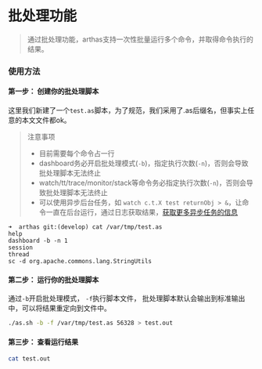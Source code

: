批处理功能
===

> 通过批处理功能，arthas支持一次性批量运行多个命令，并取得命令执行的结果。

### 使用方法

#### 第一步： 创建你的批处理脚本

这里我们新建了一个`test.as`脚本，为了规范，我们采用了.as后缀名，但事实上任意的本文文件都ok。

> 注意事项
> * 目前需要每个命令占一行
> * dashboard务必开启批处理模式(`-b`)，指定执行次数(`-n`)，否则会导致批处理脚本无法终止
> * watch/tt/trace/monitor/stack等命令务必指定执行次数(`-n`)，否则会导致批处理脚本无法终止
> * 可以使用异步后台任务，如 `watch c.t.X test returnObj > &`，让命令一直在后台运行，通过日志获取结果，[获取更多异步任务的信息](async.md)

```
➜  arthas git:(develop) cat /var/tmp/test.as
help
dashboard -b -n 1
session
thread
sc -d org.apache.commons.lang.StringUtils
```

#### 第二步： 运行你的批处理脚本

通过`-b`开启批处理模式， `-f`执行脚本文件， 批处理脚本默认会输出到标准输出中，可以将结果重定向到文件中。

```sh
./as.sh -b -f /var/tmp/test.as 56328 > test.out
```

#### 第三步： 查看运行结果

```sh
cat test.out
```